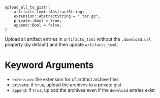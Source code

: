 ```
upload_all_to_gist!(
    artifacts_toml::AbstractString;
    extension::AbstractString = ".tar.gz",
    private::Bool = true,
    append::Bool = false,
)
```

Upload all artifact entries in `artifacts_toml` without the `.download.url` property (by default) and then update `artifacts_toml`.

# Keyword Arguments

  * `extension`: file extension for of artifact archive files
  * `private`: if `true`, upload the archives to a private gist
  * `append`: if `true`, upload the archives even if the `download` entries exist
